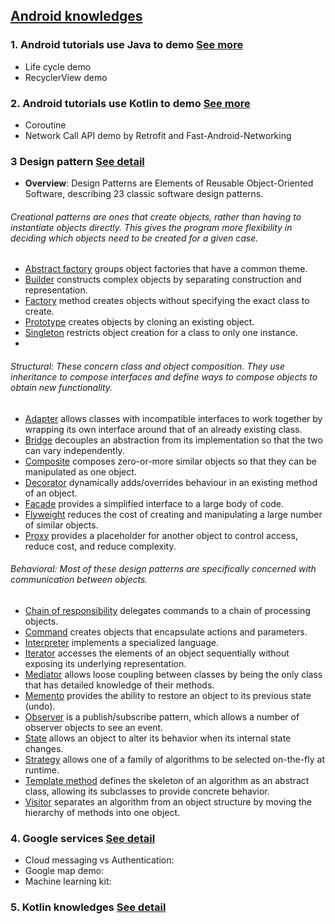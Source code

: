 ## [Android knowledges](https://github.com/williamvietnam/android/tree/main/android-knowledges)
### 1. Android tutorials use Java to demo [See more]()
- Life cycle demo
- RecyclerView demo

### 2. Android tutorials use Kotlin to demo [See more]()
- Coroutine
- Network Call API demo by Retrofit and Fast-Android-Networking

### 3 Design pattern [See detail]()
- **Overview**: Design Patterns are Elements of Reusable Object-Oriented Software, describing 23 classic software design patterns.
###### Creational patterns are ones that create objects, rather than having to instantiate objects directly. This gives the program more flexibility in deciding which objects need to be created for a given case.
- [Abstract factory]() groups object factories that have a common theme.
- [Builder]() constructs complex objects by separating construction and representation.
- [Factory]() method creates objects without specifying the exact class to create.
- [Prototype]() creates objects by cloning an existing object.
- [Singleton]() restricts object creation for a class to only one instance.
- 
###### Structural: These concern class and object composition. They use inheritance to compose interfaces and define ways to compose objects to obtain new functionality.
- [Adapter]() allows classes with incompatible interfaces to work together by wrapping its own interface around that of an already existing class.
- [Bridge]() decouples an abstraction from its implementation so that the two can vary independently.
- [Composite]() composes zero-or-more similar objects so that they can be manipulated as one object.
- [Decorator]() dynamically adds/overrides behaviour in an existing method of an object.
- [Facade]() provides a simplified interface to a large body of code.
- [Flyweight]() reduces the cost of creating and manipulating a large number of similar objects.
- [Proxy]() provides a placeholder for another object to control access, reduce cost, and reduce complexity.

###### Behavioral: Most of these design patterns are specifically concerned with communication between objects.
- [Chain of responsibility]() delegates commands to a chain of processing objects.
- [Command]() creates objects that encapsulate actions and parameters.
- [Interpreter]() implements a specialized language.
- [Iterator]() accesses the elements of an object sequentially without exposing its underlying representation.
- [Mediator]() allows loose coupling between classes by being the only class that has detailed knowledge of their methods.
- [Memento]() provides the ability to restore an object to its previous state (undo).
- [Observer]() is a publish/subscribe pattern, which allows a number of observer objects to see an event.
- [State]() allows an object to alter its behavior when its internal state changes.
- [Strategy]() allows one of a family of algorithms to be selected on-the-fly at runtime.
- [Template method]() defines the skeleton of an algorithm as an abstract class, allowing its subclasses to provide concrete behavior.
- [Visitor]() separates an algorithm from an object structure by moving the hierarchy of methods into one object.
### 4. Google services [See detail]()
- Cloud messaging vs Authentication: 
- Google map demo:
- Machine learning kit: 
### 5. Kotlin knowledges [See detail]()